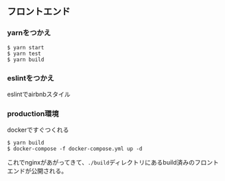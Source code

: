 ## フロントエンド

### yarnをつかえ
```
$ yarn start
$ yarn test
$ yarn build
```

### eslintをつかえ
eslintでairbnbスタイル

### production環境
dockerですぐつくれる
```
$ yarn build
$ docker-compose -f docker-compose.yml up -d
```
これでnginxがあがってきて、`./build`ディレクトリにあるbuild済みのフロントエンドが公開される。
